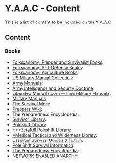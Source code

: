 <!-- ======================================== content.md Start ======================================== -->


<!-- ------------------------------ Intro Start ------------------------------ -->

# Y.A.A.C - Content

This is a list of content to be included on the Y.A.A.C

<!-- ------------------------------ Intro End ------------------------------ -->


<!-- ------------------------------ Content Start ------------------------------ -->

## Content

<!-- ++++++++++++++++++++ Books Start ++++++++++++++++++++ -->

### Books
* [Folkscanomy: Prepper and Survivalist Books](https://archive.org/details/folkscanomy_prepper): 
* [Folkscanomy: Self-Defense Books](https://archive.org/details/folkscanomy_defense): 
* [Folkscanomy: Agriculture Books](https://archive.org/details/folkscanomy_agriculture): 
* [US Military Manual Collection](https://archive.org/details/military-manuals): 
* [Army Manuals](https://armypubs.army.mil/): 
* [Army Intelligence and Security Doctrine](https://irp.fas.org/doddir/army/): 
* [Liberated Manuals.com -- Free Military Manuals](https://www.liberatedmanuals.com/): 
* [Military Manuals](https://www.militarynewbie.com/military-manuals/): 
* [The Survival Mom](https://thesurvivalmom.com/): 
* [Preppers Wiki](https://preppers.fandom.com/wiki/Preppers_Wiki): 
* [The Preparedness Encyclopedia](https://fluidicice.com/tpe): 
* [Survivor Library](http://www.survivorlibrary.com/): 
* [PoleShift Library](https://the-eye.eu/public/Books/pssurvival.com/PS/): 
* [+++ZetaKill Poleshift Library](http://www.zetatalk11.com/docs/): 
* [*Medical Tactical and Wilderness Library](https://www.mediafire.com/file/v2ujdc4jv45ngxf/Medical+Tactical+and+Wilderness+Survival+Guides.zip/file): 
* [Essential Survival Guides & Fiction](https://www.ar15.com/forums/outdoors/Essential-Survival-Guides-andamp-Fiction/20/): 
* [Pole Shift Survival Information](https://web.archive.org/web/20210115140217/https://www.ps-survival.com/): 
* [The Preparedness Encyclopedia](https://fluidicice.com/tpe.html): 
* [NETWORK-ENABLED ANARCHY](https://millercenter.rutgers.edu/wp-content/uploads/2020/11/NCRI-White-Paper-Network-Enabled-Anarchy-25-Sept-259pm.pdf): 

<!-- ++++++++++++++++++++ Books End ++++++++++++++++++++ -->

<!-- ------------------------------ Content End ------------------------------ -->


<!-- ------------------------------ Outro Start ------------------------------ -->

<!-- ------------------------------ Outro End ------------------------------ -->


<!-- ======================================== content.md End ======================================== -->
